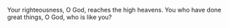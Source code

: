 Your righteousness, O God, reaches the high heavens. You who have done great things, O God, who is like you?
